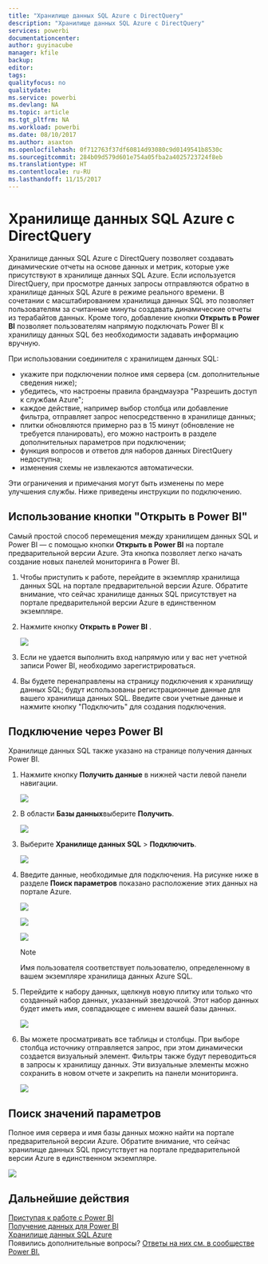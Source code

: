 ```yaml
---
title: "Хранилище данных SQL Azure с DirectQuery"
description: "Хранилище данных SQL Azure с DirectQuery"
services: powerbi
documentationcenter: 
author: guyinacube
manager: kfile
backup: 
editor: 
tags: 
qualityfocus: no
qualitydate: 
ms.service: powerbi
ms.devlang: NA
ms.topic: article
ms.tgt_pltfrm: NA
ms.workload: powerbi
ms.date: 08/10/2017
ms.author: asaxton
ms.openlocfilehash: 0f712763f37df60814d93080c9d0149541b8530c
ms.sourcegitcommit: 284b09d579d601e754a05fba2a4025723724f8eb
ms.translationtype: HT
ms.contentlocale: ru-RU
ms.lasthandoff: 11/15/2017
---
```

# <a name="azure-sql-data-warehouse-with-directquery"></a>Хранилище данных SQL Azure с DirectQuery
Хранилище данных SQL Azure с DirectQuery позволяет создавать динамические отчеты на основе данных и метрик, которые уже присутствуют в хранилище данных SQL Azure. Если используется DirectQuery, при просмотре данных запросы отправляются обратно в хранилище данных SQL Azure в режиме реального времени. В сочетании с масштабированием хранилища данных SQL это позволяет пользователям за считанные минуты создавать динамические отчеты из терабайтов данных. Кроме того, добавление кнопки **Открыть в Power BI** позволяет пользователям напрямую подключать Power BI к хранилищу данных SQL без необходимости задавать информацию вручную.

При использовании соединителя с хранилищем данных SQL:

* укажите при подключении полное имя сервера (см. дополнительные сведения ниже);
* убедитесь, что настроены правила брандмауэра "Разрешить доступ к службам Azure";
* каждое действие, например выбор столбца или добавление фильтра, отправляет запрос непосредственно в хранилище данных;
* плитки обновляются примерно раз в 15 минут (обновление не требуется планировать),  его можно настроить в разделе дополнительных параметров при подключении;
* функция вопросов и ответов для наборов данных DirectQuery недоступна;
* изменения схемы не извлекаются автоматически.

Эти ограничения и примечания могут быть изменены по мере улучшения службы. Ниже приведены инструкции по подключению.

## <a name="using-the-open-in-power-bi-button"></a>Использование кнопки "Открыть в Power BI"
Самый простой способ перемещения между хранилищем данных SQL и Power BI — с помощью кнопки **Открыть в Power BI** на портале предварительной версии Azure. Эта кнопка позволяет легко начать создание новых панелей мониторинга в Power BI.

1. Чтобы приступить к работе, перейдите в экземпляр хранилища данных SQL на портале предварительной версии Azure. Обратите внимание, что сейчас хранилище данных SQL присутствует на портале предварительной версии Azure в единственном экземпляре.
2. Нажмите кнопку **Открыть в Power BI** .
   
    ![](media/service-azure-sql-data-warehouse-with-direct-connect/openinpowerbi.png)
3. Если не удается выполнить вход напрямую или у вас нет учетной записи Power BI, необходимо зарегистрироваться.
4. Вы будете перенаправлены на страницу подключения к хранилищу данных SQL; будут использованы регистрационные данные для вашего хранилища данных SQL. Введите свои учетные данные и нажмите кнопку "Подключить" для создания подключения.

## <a name="connecting-through-power-bi"></a>Подключение через Power BI
Хранилище данных SQL также указано на странице получения данных Power BI. 

1. Нажмите кнопку **Получить данные** в нижней части левой панели навигации.  
   
    ![](media/service-azure-sql-data-warehouse-with-direct-connect/getdatabutton.png)
2. В области **Базы данных**выберите **Получить**.
   
    ![](media/service-azure-sql-data-warehouse-with-direct-connect/databases.png)
3. Выберите **Хранилище данных SQL** \> **Подключить**.
   
    ![](media/service-azure-sql-data-warehouse-with-direct-connect/azuresqldatawarehouseconnect.png)
4. Введите данные, необходимые для подключения. На рисунке ниже в разделе **Поиск параметров** показано расположение этих данных на портале Azure.
   
    ![](media/service-azure-sql-data-warehouse-with-direct-connect/servername.png)
   
    ![](media/service-azure-sql-data-warehouse-with-direct-connect/servernamewithadvanced.png)
   
    ![](media/service-azure-sql-data-warehouse-with-direct-connect/username.png)
   
   > [!NOTE]
   > Имя пользователя соответствует пользователю, определенному в вашем экземпляре хранилища данных Azure SQL.
   > 
   > 
5. Перейдите к набору данных, щелкнув новую плитку или только что созданный набор данных, указанный звездочкой. Этот набор данных будет иметь имя, совпадающее с именем вашей базы данных.
   
    ![](media/service-azure-sql-data-warehouse-with-direct-connect/dataset2.png)
6. Вы можете просматривать все таблицы и столбцы. При выборе столбца источнику отправляется запрос, при этом динамически создается визуальный элемент. Фильтры также будут переводиться в запросы к хранилищу данных. Эти визуальные элементы можно сохранить в новом отчете и закрепить на панели мониторинга.
   
    ![](media/service-azure-sql-data-warehouse-with-direct-connect/explore3.png)

## <a name="finding-parameter-values"></a>Поиск значений параметров
Полное имя сервера и имя базы данных можно найти на портале предварительной версии Azure. Обратите внимание, что сейчас хранилище данных SQL присутствует на портале предварительной версии Azure в единственном экземпляре.

![](media/service-azure-sql-data-warehouse-with-direct-connect/azureportal.png)

## <a name="next-steps"></a>Дальнейшие действия
[Приступая к работе с Power BI](service-get-started.md)  
[Получение данных для Power BI](service-get-data.md)  
[Хранилище данных SQL Azure](https://azure.microsoft.com/en-us/documentation/services/sql-data-warehouse/)  
Появились дополнительные вопросы? [Ответы на них см. в сообществе Power BI.](http://community.powerbi.com/)

